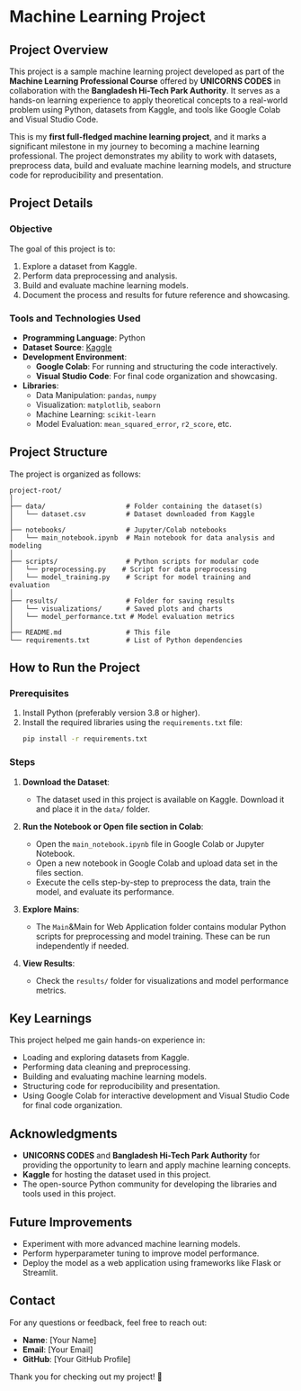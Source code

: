 # **Machine Learning Project**

## **Project Overview**
This project is a sample machine learning project developed as part of the **Machine Learning Professional Course** offered by **UNICORNS CODES** in collaboration with the **Bangladesh Hi-Tech Park Authority**. It serves as a hands-on learning experience to apply theoretical concepts to a real-world problem using Python, datasets from Kaggle, and tools like Google Colab and Visual Studio Code.

This is my **first full-fledged machine learning project**, and it marks a significant milestone in my journey to becoming a machine learning professional. The project demonstrates my ability to work with datasets, preprocess data, build and evaluate machine learning models, and structure code for reproducibility and presentation.




## **Project Details**

### **Objective**
The goal of this project is to:
1. Explore a dataset from Kaggle.
2. Perform data preprocessing and analysis.
3. Build and evaluate machine learning models.
4. Document the process and results for future reference and showcasing.




### **Tools and Technologies Used**
- **Programming Language**: Python
- **Dataset Source**: [Kaggle](https://www.kaggle.com)
- **Development Environment**: 
  - **Google Colab**: For running and structuring the code interactively.
  - **Visual Studio Code**: For final code organization and showcasing.
- **Libraries**: 
  - Data Manipulation: `pandas`, `numpy`
  - Visualization: `matplotlib`, `seaborn`
  - Machine Learning: `scikit-learn`
  - Model Evaluation: `mean_squared_error`, `r2_score`, etc.








## **Project Structure**
The project is organized as follows:

```
project-root/
│
├── data/                    # Folder containing the dataset(s)
│   └── dataset.csv          # Dataset downloaded from Kaggle
│
├── notebooks/               # Jupyter/Colab notebooks
│   └── main_notebook.ipynb  # Main notebook for data analysis and modeling
│
├── scripts/                 # Python scripts for modular code
│   └── preprocessing.py    # Script for data preprocessing
│   └── model_training.py    # Script for model training and evaluation
│
├── results/                 # Folder for saving results
│   └── visualizations/      # Saved plots and charts
│   └── model_performance.txt # Model evaluation metrics
│
├── README.md                # This file
└── requirements.txt         # List of Python dependencies
```


## **How to Run the Project**

### **Prerequisites**
1. Install Python (preferably version 3.8 or higher).
2. Install the required libraries using the `requirements.txt` file:
   ```bash
   pip install -r requirements.txt
   ```

### **Steps**
1. **Download the Dataset**:
   - The dataset used in this project is available on Kaggle. Download it and place it in the `data/` folder.

2. **Run the Notebook or Open file section in Colab**:
   - Open the `main_notebook.ipynb` file in Google Colab or Jupyter Notebook.
   - Open a new notebook in Google Colab and upload data set in the files section.
   - Execute the cells step-by-step to preprocess the data, train the model, and evaluate its performance.

3. **Explore Mains**:
   - The `Main`&Main for Web Application folder contains modular Python scripts for preprocessing and model training. These can be run independently if needed.


4. **View Results**:
   - Check the `results/` folder for visualizations and model performance metrics.


## **Key Learnings**
This project helped me gain hands-on experience in:
- Loading and exploring datasets from Kaggle.
- Performing data cleaning and preprocessing.
- Building and evaluating machine learning models.
- Structuring code for reproducibility and presentation.
- Using Google Colab for interactive development and Visual Studio Code for final code organization.


## **Acknowledgments**
- **UNICORNS CODES** and **Bangladesh Hi-Tech Park Authority** for providing the opportunity to learn and apply machine learning concepts.
- **Kaggle** for hosting the dataset used in this project.
- The open-source Python community for developing the libraries and tools used in this project.


## **Future Improvements**
- Experiment with more advanced machine learning models.
- Perform hyperparameter tuning to improve model performance.
- Deploy the model as a web application using frameworks like Flask or Streamlit.


## **Contact**
For any questions or feedback, feel free to reach out:
- **Name**: [Your Name]
- **Email**: [Your Email]
- **GitHub**: [Your GitHub Profile]

Thank you for checking out my project! 🚀
